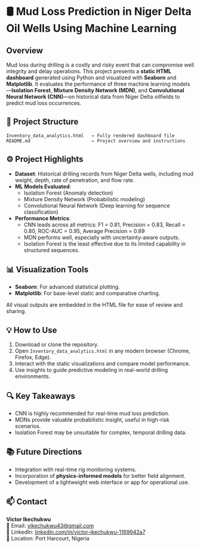 
# 🛢️ Mud Loss Prediction in Niger Delta Oil Wells Using Machine Learning

## Overview

Mud loss during drilling is a costly and risky event that can compromise well integrity and delay operations. This project presents a **static HTML dashboard** generated using Python and visualized with **Seaborn** and **Matplotlib**. It evaluates the performance of three machine learning models—**Isolation Forest**, **Mixture Density Network (MDN)**, and **Convolutional Neural Network (CNN)**—on historical data from Niger Delta oilfields to predict mud loss occurrences.

## 📁 Project Structure

```
Inventory_data_analytics.html   ← Fully rendered dashboard file
README.md                       ← Project overview and instructions
```

## ⚙️ Project Highlights

- **Dataset**: Historical drilling records from Niger Delta wells, including mud weight, depth, rate of penetration, and flow rate.
- **ML Models Evaluated**:
  - Isolation Forest (Anomaly detection)
  - Mixture Density Network (Probabilistic modeling)
  - Convolutional Neural Network (Deep learning for sequence classification)
- **Performance Metrics**:
  - CNN leads across all metrics: F1 = 0.81, Precision = 0.83, Recall = 0.80, ROC-AUC = 0.95, Average Precision = 0.89
  - MDN performs well, especially with uncertainty-aware outputs.
  - Isolation Forest is the least effective due to its limited capability in structured sequences.

## 📊 Visualization Tools

- **Seaborn**: For advanced statistical plotting.
- **Matplotlib**: For base-level static and comparative charting.

All visual outputs are embedded in the HTML file for ease of review and sharing.

## 💡 How to Use

1. Download or clone the repository.
2. Open `Inventory_data_analytics.html` in any modern browser (Chrome, Firefox, Edge).
3. Interact with the static visualizations and compare model performance.
4. Use insights to guide predictive modeling in real-world drilling environments.

## 🔍 Key Takeaways

- CNN is highly recommended for real-time mud loss prediction.
- MDNs provide valuable probabilistic insight, useful in high-risk scenarios.
- Isolation Forest may be unsuitable for complex, temporal drilling data.

## 📚 Future Directions

- Integration with real-time rig monitoring systems.
- Incorporation of **physics-informed models** for better field alignment.
- Development of a lightweight web interface or app for operational use.

## 📫 Contact

**Victor Ikechukwu**  
📧 Email: [vikechukwu43@gmail.com](mailto:vikechukwu43@gmail.com)  
🔗 LinkedIn: [linkedin.com/in/victor-ikechukwu-1169942a7](https://www.linkedin.com/in/victor-ikechukwu-1169942a7?utm_source=share&utm_campaign=share_via&utm_content=profile&utm_medium=android_app)  
📍 Location: Port Harcourt, Nigeria

